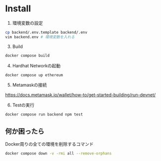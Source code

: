 # Install

1. 環境変数の設定

```zsh
cp backend/.env.template backend/.env
vim backend.env # 環境変数を入れる
```

3. Build

```zsh
docker compose build
```

4. Hardhat Networkの起動

```zsh
docker compose up ethereum
```

5. Metamaskの接続

https://docs.metamask.io/wallet/how-to/get-started-building/run-devnet/

6. Testの実行

```zsh
docker compose run backend npm test
```

## 何か困ったら

Docker周りの全ての環境を削除するコマンド

```bash
docker compose down -v -rmi all --remove-orphans
```

